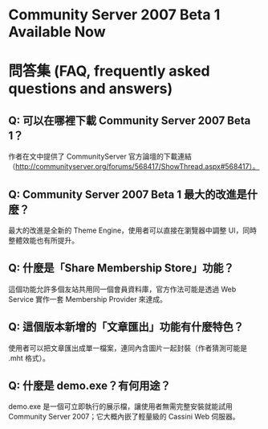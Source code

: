 # Community Server 2007 Beta 1 Available Now

# 問答集 (FAQ, frequently asked questions and answers)

## Q: 可以在哪裡下載 Community Server 2007 Beta 1？
作者在文中提供了 CommunityServer 官方論壇的下載連結（http://communityserver.org/forums/568417/ShowThread.aspx#568417）。

## Q: Community Server 2007 Beta 1 最大的改進是什麼？
最大的改進是全新的 Theme Engine，使用者可以直接在瀏覽器中調整 UI，同時整體效能也有所提升。

## Q: 什麼是「Share Membership Store」功能？
這個功能允許多個友站共用同一個會員資料庫，官方作法可能是透過 Web Service 實作一套 Membership Provider 來達成。

## Q: 這個版本新增的「文章匯出」功能有什麼特色？
使用者可以把文章匯出成單一檔案，連同內含圖片一起封裝（作者猜測可能是 .mht 格式）。

## Q: 什麼是 demo.exe？有何用途？
demo.exe 是一個可立即執行的展示檔，讓使用者無需完整安裝就能試用 Community Server 2007；它大概內嵌了輕量級的 Cassini Web 伺服器。